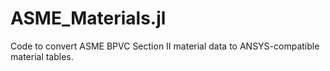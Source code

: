 # ASME_Materials.jl
Code to convert ASME BPVC Section II material data to ANSYS-compatible material tables.